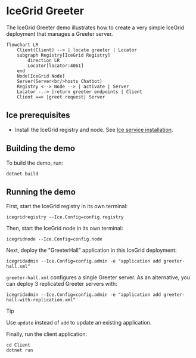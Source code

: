 # IceGrid Greeter

The IceGrid Greeter demo illustrates how to create a very simple IceGrid deployment that manages a Greeter server.

```mermaid
flowchart LR
    Client(Client) --> | locate greeter | Locator
    subgraph Registry[IceGrid Registry]
        direction LR
        Locator[locator:4061]
    end
    Node[IceGrid Node]
    Server(Server<br/>hosts Chatbot)
    Registry <--> Node --> | activate | Server
    Locator -.-> |return greeter endpoints | Client
    Client ==> |greet request| Server
```

## Ice prerequisites

- Install the IceGrid registry and node. See [Ice service installation].

## Building the demo

To build the demo, run:

```shell
dotnet build
```

## Running the demo

First, start the IceGrid registry in its own terminal:

```shell
icegridregistry --Ice.Config=config.registry
```

Then, start the IceGrid node in its own terminal:

```shell
icegridnode --Ice.Config=config.node
```

Next, deploy the "GreeterHall" application in this IceGrid deployment:

```shell
icegridadmin --Ice.Config=config.admin -e "application add greeter-hall.xml"
```

`greeter-hall.xml` configures a single Greeter server. As an alternative, you can deploy 3 replicated Greeter servers
with:

```shell
icegridadmin --Ice.Config=config.admin -e "application add greeter-hall-with-replication.xml"
```

> [!TIP]
> Use `update` instead of `add` to update an existing application.

Finally, run the client application:

```shell
cd Client
dotnet run
```

[Ice service installation]: https://github.com/zeroc-ice/ice/blob/main/NIGHTLY.md#ice-services
